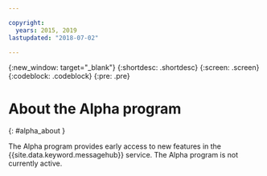 ```yaml
---

copyright:
  years: 2015, 2019
lastupdated: "2018-07-02"

---
```


{:new_window: target="_blank"}
{:shortdesc: .shortdesc}
{:screen: .screen}
{:codeblock: .codeblock}
{:pre: .pre}

<!-- Notes from chat with Charlie 

Different plan for provisioning

Quality of service from each plan

Life of a user through cycle - APIs, feature sets

-->

# About the Alpha program
{: #alpha_about }

The Alpha program provides early access to new features in the {{site.data.keyword.messagehub}} service. The Alpha program is not currently active.

<!--
## Premium plan
{: premium_plan}

The Premium plan is designed for users who have performance and other functional requirements that go beyond the public service. It provides a single-tenant version of the {{site.data.keyword.messagehub}} service where you have sole use of an Apache Kafka cluster. This version allows you to:

* Take full advantage of the capacity and performance of the cluster

* Have greatly increased limits and number of partitions

* Benefit from zero management costs with a fully managed cluster that is automatically maintained and updated

## About your Alpha cluster
{: alpha_cluster}

Your Alpha cluster is deployed with Apache Kafka version 1.1 and is capable of delivering a maximum message throughput of 90 000 KB per second. 

You can create a maximum of 1000 partitions and  each partition can retain a maximum of 1 GB data for up to 30 days. For resilience, data is stored across 3 replicas and the committed offset for each partition is held for a maximum of 7 days.

The following two APIs are supported:

* For messaging, Kafka clients from version 0.10.x and later are supported, including the option to use Kafka Streams, Kafka Connect and KSQL.

* For administration, a REST API is available for creating, deleting, and listing topics.

The Alpha program is available in the US-South region only. Access to clusters is managed using IAM.

## Connecting to your cluster
{: alpha_connect}

To connect to an API in the cluster you need its endpoint URL and an apikey for authentication. You can retrieve these details from IAM using one of the following methods:

### Cloud Foundry application
For a Cloud Foundry application:
1. In the **Connections** tab for the app (on the left), click the **Create connection** button. 
2. Select the instance of the {{site.data.keyword.messagehub}} service that you want to connect to and click **Connect**. Accept the default options. 
3. When the connection is complete, click the **Runtime** tab for the app, then click **Environment variables** to show **VCAP_SERVICES**.

### Console for an external application
From the console for an external application, create a service apikey by using the following **ibmcloud** command: 

```
ibmcloud resource service-key-create name-of-key Manager --instance-name name-of-your-service
``` 

Copy the <code>kafka_brokers_sasl</code>, <code>kafka_admin_url</code>, and <code>apikey</code> fields from the generated information.
Only your first five brokers are listed in VCAP_SERVICES. If you have more than five brokers, use a Kafka client to retrieve the details of you other brokers. 

## Connecting a client to the Kafka API

To connect a client to the Kafka API, complete the following steps:

1. Set the clients <code>bootstrap.servers</code> property to a comma-separated list of the brokers listed in <code>kafka_brokers_sasl</code>.

2. Set the clients <code>sasl.jaas.config</code> USERNAME field to your <code>token</code>, and the PASSWORD field to your <code>apikey</code> 

The Kafka client that you use must support the following features:

* Client version 0.10.x or newer

* Authentication using the SASL Plain mechanism

* The Service Name Identification (SNI) extension to the TLS v1.2 protocol

This method of retrieving the endpoint and credential information differs from the existing {{site.data.keyword.messagehub}} service. Apps that currently run against {{site.data.keyword.messagehub}} will require changes to reflect the alternative field names that are required from VCAP_SERVICES and to the username/password fields submitted to Kafka. These changes will not be required in future versions of the Alpha.

## Connecting a client to the REST API

To connect a client to the REST API, complete the following steps:

* The URI for the REST API is provided in the <code>kafka_admin_url</code>

* Set the HTTP <code>Content-Type</code> header to <code>application/json</code>

* Set the HTTP <code>X-Auth-Token</code> header to the value of <code>apikey</code>

For simple steps to get up and running with the Alpha, see [Getting started with the Alpha program](/docs/services/EventStreams/eventstreams120.html).


## Administering {{site.data.keyword.messagehub}}
{: alpha_admin}

The only administration tasks required in a cluster are to create, list, and delete the topics you need. You can administer using one of the following methods:

* The Kafka admin APIs directly from your application. For example for Java, by using the <code>createTopics()</code>, <code>deleteTopics()</code> or <code>listTopics()</code> methods from [AdminClient ![External link icon](../../icons/launch-glyph.svg "External link icon")](http://kafka.apache.org/11/javadoc/index.html?org/apache/kafka/clients/admin/AdminClient.html){:new_window}.

* Interactively by using the Web UI for the service instance available in the IBM Cloud portal.

* The admin REST API provided in the cluster.

You can find further details of the create, list, and delete functions provided by the admin REST API (which is compatible with the existing {{site.data.keyword.messagehub}} admin API) in the full specification for the API available from [admin-rest-api.yaml ![External link icon](../../icons/launch-glyph.svg "External link icon")](https://github.com/ibm-messaging/event-streams-docs/blob/master/admin-rest-api/admin-rest-api.yaml){:new_window}.
To view the swagger file use Swagger tools, for example [Swagger Editor ![External link icon](../../icons/launch-glyph.svg "External link icon")](http://editor.swagger.io/#/){:new_window}.

For a simple example that demonstrates how to create a topic using Curl, see [Getting started with the Alpha program](/docs/services/EventStreams/eventstreams120.html).

In the future, other configuration options will also be available.


## Samples

Coming soon...

For simple steps to get up and running with the Alpha, see [Getting started with the Alpha program](/docs/services/EventStreams/eventstreams120.html).

## Alpha limitations
{: alpha_limitations}

The current limitations of this Alpha program are as follows:

### Not available yet, but coming soon

* Support for multiple availability zones

* User-controlled scaling and load limits

* Integration with the {{site.data.keyword.cloudaccesstrailfull_notm}} service (previously known as AccessTrail) 

### Not currently planned

* Bridges

* REST messaging

* MQ Light APIs
-->







